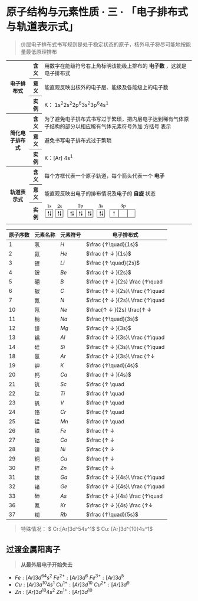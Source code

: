 # 原子结构与元素性质 · 三 · 「电子排布式与轨道表示式」

> 价层电子排布式书写规则是处于稳定状态的原子，核外电子将尽可能地按能量最低原理排布

<table>
    <tr>
        <th rowspan="3">电子排布式</th>
        <th>含义</th>
        <td>用数字在能级符号右上角标明该能级上排布的 <b>电子数</b> ，这就是电子排布式</td>
    </tr>
    <tr>
        <th>意义</th>
        <td>能直观反映出核外的电子层、能级及各能级上的电子数</td>
    </tr>
    <tr>
        <th>实例</th>
        <td>K： 1s<sup>2</sup>2s<sup>2</sup>2p<sup>6</sup>3s<sup>2</sup>3p<sup>6</sup>4s<sup>1</sup> </td>
    </tr>
    <tr>
        <th rowspan="3">简化电子排布式</th>
        <th>含义</th>
        <td>为了避免电子排布式书写过于繁琐，把内层电子达到稀有气体原子结构的部分以相应稀有气体元素符号外加 方括号 表示</td>
    </tr>
    <tr>
        <th>意义</th>
        <td>避免书写电子排布式过于繁琐</td>
    </tr>
    <tr>
        <th>实例</th>
        <td>K：[Ar] 4s<sup>1</sup> </td>
    </tr>
    <tr>
        <th rowspan="3">轨道表示式</th>
        <th>含义</th>
        <td>每个方框代表一个原子轨道，每个箭头代表一个 <b>电子</b> </td>
    </tr>
    <tr>
        <th>意义</th>
        <td>能直观反映出电子的排布情况及电子的 <b>自旋</b> 状态</td>
    </tr>
    <tr>
        <th>实例</th>
        <td><img src="images/3.31.png" height="50"></td>
    </tr>
</table>

| 原子序数 | 元素名称 | 元素符号 | 电子排布式                                                   |
| -------- | -------- | -------- | ------------------------------------------------------------ |
| 1        | 氢       | $H$      | $\frac {↑\quad}{1s}$                                         |
| 2        | 氦       | $He$     | $\frac {↑ ↓  }{1s}$                                          |
| 3        | 锂       | $Li$     | $\frac {↑ \quad}{2s}$                                        |
| 4        | 铍       | $Be$     | $\frac {↑ ↓  }{2s}$                                          |
| 5        | 硼       | $B$      | $\frac {↑ ↓  }{2s} \frac {↑\quad|\quad|\quad}{2p}$           |
| 6        | 碳       | $C$      | $\frac {↑ ↓  }{2s}\ \frac {↑\quad|↑\quad|\quad}{2p}$         |
| 7        | 氮       | $N$      | $\frac {↑ ↓  }{2s}\ \frac {↑\quad|↑\quad|↑\quad}{2p}$        |
| 10       | 氖       | $Ne$     | $\frac{↑ ↓ }{2s}  \frac{↑ ↓|↑ ↓ |↑ ↓ }{2p}$                  |
| 11       | 钠       | $Na$     | $\frac {↑\quad}{3s}$                                         |
| 12       | 镁       | $Mg$     | $\frac {↑ ↓  }{3s}$                                          |
| 13       | 铝       | $Al$     | $\frac {↑ ↓  }{3s}\ \frac {↑\quad|\quad|\quad}{3p}$          |
| 14       | 硅       | $Si$     | $\frac {↑ ↓  }{3s}\ \frac {↑\quad|↑\quad|\quad}{3p}$         |
| 18       | 氩       | $Ar$     | $\frac {↑ ↓  }{3s}\ \frac {↑↓|↑↓|↑↓}{3p}$                    |
| 19       | 钾       | $K$      | $\frac {↑\quad}{4s}$                                         |
| 20       | 钙       | $Ca$     | $\frac {↑ ↓  }{4s}$                                          |
| 21       | 钪       | $Sc$     | $\frac {↑ \quad |\quad  |\quad|\quad|\quad}{3d} \frac {↑ ↓ }{4s}$ |
| 22       | 钛       | $Ti$     | $\frac {↑ \quad |↑  \quad |\quad|\quad|\quad}{3d} \frac {↑ ↓ }{4s}$ |
| 23       | 钒       | $V$      | $\frac {↑ \quad |↑  \quad |↑\quad|\quad|\quad}{3d} \frac {↑ ↓ }{4s}$ |
| 24       | 铬       | $Cr$     | $\frac {↑ \quad |↑  \quad |↑\quad|↑\quad|↑\quad}{3d} \frac {↑  \quad}{4s}$ |
| 25       | 锰       | $Mn$     | $\frac {↑ \quad |↑  \quad |↑\quad|↑\quad|↑\quad}{3d} \frac {↑  ↓}{4s}$ |
| 26       | 铁       | $Fe$     | $\frac {↑ ↓  |↑ \quad |↑\quad|↑\quad|↑\quad}{3d} \frac  {↑ ↓}{4s}$ |
| 27       | 钴       | $Co$     | $\frac {↑ ↓  |↑ ↓ |↑\quad|↑\quad|↑\quad}{3d} \frac  {↑ ↓}{4s}$ |
| 28       | 镍       | $Ni$     | $\frac {↑ ↓  |↑↓ |↑↓|↑\quad|↑\quad}{3d}  \frac {↑ ↓}{4s}$    |
| 29       | 铜       | $Cu$     | $\frac {↑ ↓  |↑ ↓  |↑↓|↑↓|↑↓}{3d} \frac  {↑ \quad}{4s}$      |
| 30       | 锌       | $Zn$     | $\frac {↑ ↓  |↑ ↓ |↑ ↓ |↑ ↓ |↑  ↓ }{3d} \frac {↑ ↓ }{4s}$    |
| 31       | 镓       | $Ga$     | $\frac {↑ ↓  }{4s}\ \frac {↑\quad|\quad|\quad}{4p}$          |
| 32       | 锗       | $Ge$     | $\frac {↑ ↓  }{4s}\ \frac {↑\quad |↑\quad|\quad}{4p}$        |
| 33       | 砷       | $As$     | $\frac {↑ ↓  }{4s} \frac {↑\quad|↑\quad|↑\quad }{4p}$        |
| 36       | 氪       | $Kr$     | $\frac {↑ ↓  }{4s} \frac {↑↓|↑↓|↑↓ }{4p}$                    |
| 37       | 铷       | $Rb$     | $\frac {↑\quad}{5s}$                                         |


> 特殊情况：
>$ Cr:[Ar]3d^54s^1$
> $ Cu: [Ar]3d^{10}4s^1$

## 过渡金属阳离子

> **从最外层电子开始失去**

- $Fe:[Ar]3d^64s^2$
  $Fe^{2+}:[Ar]3d^6$
  $Fe^{3+}:[Ar]3d^5$
- $Cu:[Ar]3d^{10}4s^1$
  $Cu^{1+}:[Ar]3d^{10}$
  $Cu^{2+}:[Ar]3d^9$
- $Zn:[Ar]3d^{10}4s^2$
  $Zn^{1+}:[Ar]3d^{10}$